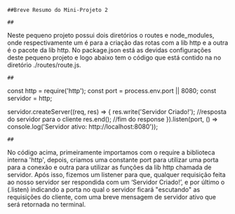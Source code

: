 	##Breve Resumo do Mini-Projeto 2
	
	##

Neste pequeno projeto possui dois diretórios o routes e node_modules, onde respectivamente um é para a criação das rotas com a lib http e a outra é o pacote da lib http.
No package.json está as devidas configurações deste pequeno projeto e logo abaixo tem o código que está contido na no diretório ./routes/route.js.

	##

const http = require('http');
const port = process.env.port || 8080;
const servidor = http;

servidor.createServer((req, res) => {
    res.write('Servidor Criado!'); //resposta do servidor para o cliente
    res.end(); //fim do response
}).listen(port, () => console.log('Servidor ativo: http://localhost:8080'));
	
	##

No código acima, primeiramente importamos com o require a biblioteca interna 'http', depois, criamos uma constante port para utilizar uma porta para a conexão e outra para utilizar as funções da lib http chamada de servidor.
Após isso, fizemos um listener para que, qualquer requisição feita ao nosso servidor ser respondida com um ‘Servidor Criado!’, e por último o (.listen) indicando a porta no qual o servidor ficará "escutando" as requisições do cliente, com uma breve mensagem de servidor ativo que será retornada no terminal.